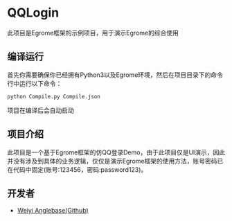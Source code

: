 # QQLogin

此项目是Egrome框架的示例项目，用于演示Egrome的综合使用

## 编译运行
首先你需要确保你已经拥有Python3以及Egrome环境，然后在项目目录下的命令行中运行以下命令：
```
python Compile.py Compile.json
```
项目在编译后会自动启动

## 项目介绍

此项目是一个基于Egrome框架的仿QQ登录Demo，由于此项目仅是UI演示，因此并没有涉及到具体的业务逻辑，仅仅是演示Egrome框架的使用方法，账号密码已在代码中固定(账号:123456，密码:password123)。

## 开发者
- [Weiyi Anglebase(Github)](https://github.com/Anglebase)